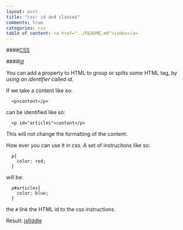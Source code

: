 ```yaml
---
layout: post
title: "css: id and classes"
comments: true
categories: css
table of content: <a href="../README.md">index</a>
---
```


####[CSS](#css)

####[Id](#css-identifier)

You can add a property to HTML to group or splits some HTML tag,
by _using an identifier called id_.

If we take a content like so:

```
  <p>content</p>
```

can be identified like so:

```
  <p id="articles">content</p>
```

This will not change the formatting of the content.

How ever you can use it in css. A set of instrucitons like so:

```
  p{
    color: red;
  }
```

will be:

```
  p#articles{
    color: blue;
  }
```

the ``#`` link the HTML id to the css instructions.

Result: [jsfiddle](http://jsfiddle.net/007tcjnu/)


